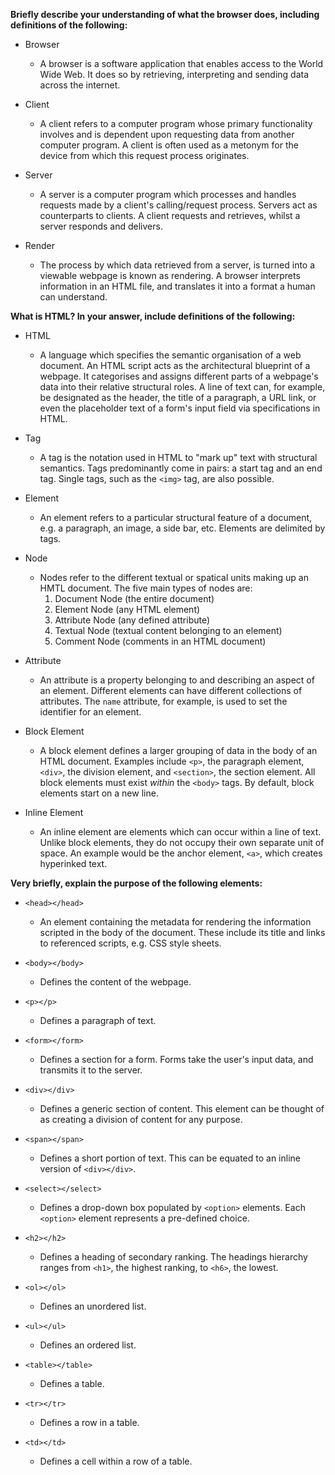 **Briefly describe your understanding of what the browser does, including definitions of the following:**

*   Browser
    -   A browser is a software application that enables access to the World Wide Web. It does so by retrieving, interpreting and sending data across the internet.
    
*   Client
    -  A client refers to a computer program whose primary functionality involves and is dependent upon requesting data from another computer program. A client is often used as a metonym for the device from which this request process originates. 

*   Server
    -   A server is a computer program which processes and handles requests made by a client's calling/request process. Servers act as counterparts to clients. A client requests and retrieves, whilst a server responds and delivers.

*   Render
    -   The process by which data retrieved from a server, is turned into a viewable webpage is known as rendering. A browser interprets information in an HTML file, and translates it into a format a human can understand.

**What is HTML? In your answer, include definitions of the following:**

*   HTML
    -   A language which specifies the semantic organisation of a web document. An HTML script acts as the architectural blueprint of a webpage. It categorises and assigns different parts of a webpage's data into their relative structural roles. A line of text can, for example, be designated as the header, the title of a paragraph, a URL link, or even the placeholder text of a form's input field via specifications in HTML.
    
*   Tag
    -   A tag is the notation used in HTML to "mark up" text with structural semantics. Tags predominantly come in pairs: a start tag and an end tag. Single tags, such as the `<img>` tag, are also possible.
    
*   Element
    -   An element refers to a particular structural feature of a document, e.g. a paragraph, an image, a side bar, etc. Elements are delimited by tags.

*   Node
    -   Nodes refer to the different textual or spatical units making up an HMTL document. The five main types of nodes are:
        1.  Document Node (the entire document)
        2.  Element Node (any HTML element)
        3.  Attribute Node (any defined attribute)
        4.  Textual Node (textual content belonging to an element)
        5.  Comment Node (comments in an HTML document)

*   Attribute
    -   An attribute is a property belonging to and describing an aspect of an element. Different elements can have different collections of attributes. The `name` attribute, for example, is used to set the identifier for an element.
       
*   Block Element
    - A block element defines a larger grouping of data in the body of an HTML document. Examples include `<p>`, the paragraph element, `<div>`, the division element, and `<section>`, the section element. All block elements must exist *within* the `<body>` tags. By default, block elements start on a new line.
     
*   Inline Element
    - An inline element are elements which can occur within a line of text. Unlike block elements, they do not occupy their own separate unit of space. An example would be the anchor element, `<a>`, which creates hyperinked text.   

**Very briefly, explain the purpose of the following elements:**

*   `<head></head>`
    -   An element containing the metadata for rendering the information scripted in the body of the document. These include its title and links to referenced scripts, e.g. CSS style sheets.

*  `<body></body>`
    -   Defines the content of the webpage.
     
*   `<p></p>`
    -   Defines a paragraph of text.
    
*   `<form></form>`
    -   Defines a section for a form. Forms take the user's input data, and transmits it to the server.

*   `<div></div>`
    -   Defines a generic section of content. This element can be thought of as creating a division of content for any purpose.

*   `<span></span>`
    -   Defines a short portion of text. This can be equated to an inline version of `<div></div>`.
       
*   `<select></select>`
    -   Defines a drop-down box populated by `<option>` elements. Each `<option>` element represents a pre-defined choice.
     
*   `<h2></h2>`
    -   Defines a heading of secondary ranking. The headings hierarchy ranges from `<h1>`, the highest ranking, to `<h6>`, the lowest.
       
*   `<ol></ol>`
    -   Defines an unordered list.
    
*   `<ul></ul>`
    -   Defines an ordered list.

*   `<table></table>`
    -   Defines a table.
    
*   `<tr></tr>`
    -   Defines a row in a table.

*   `<td></td>`
    -   Defines a cell within a row of a table.